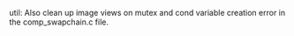 util: Also clean up image views on mutex and cond variable creation error
in the comp_swapchain.c file.

